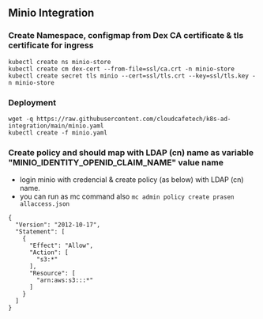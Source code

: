 ## Minio Integration

### Create Namespace, configmap from Dex CA certificate & tls certificate for ingress
```
kubectl create ns minio-store
kubectl create cm dex-cert --from-file=ssl/ca.crt -n minio-store
kubectl create secret tls minio --cert=ssl/tls.crt --key=ssl/tls.key -n minio-store
```

### Deployment
```
wget -q https://raw.githubusercontent.com/cloudcafetech/k8s-ad-integration/main/minio.yaml
kubectl create -f minio.yaml
```

### Create policy and should map with LDAP (cn) name as variable "MINIO_IDENTITY_OPENID_CLAIM_NAME" value name

- login minio with credencial & create policy (as below) with LDAP (cn) name.
- you can run as mc command also ```mc admin policy create prasen allaccess.json```

```
{
  "Version": "2012-10-17",
  "Statement": [
    {
      "Effect": "Allow",
      "Action": [
        "s3:*"
      ],
      "Resource": [
        "arn:aws:s3:::*"
      ]
    }
  ]
}
```

